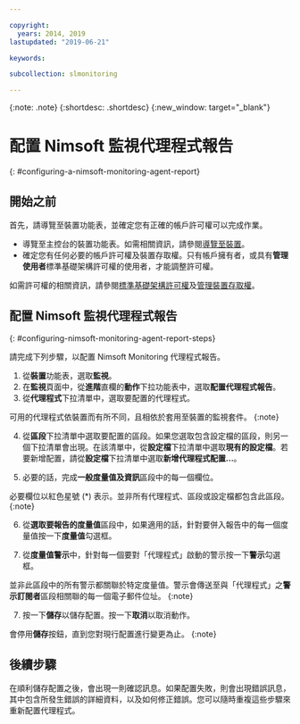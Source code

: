 ```yaml
---

copyright:
  years: 2014, 2019
lastupdated: "2019-06-21"

keywords:

subcollection: slmonitoring

---
```


{:note: .note}
{:shortdesc: .shortdesc}
{:new_window: target="_blank"}

# 配置 Nimsoft 監視代理程式報告
{: #configuring-a-nimsoft-monitoring-agent-report}

## 開始之前

首先，請導覽至裝置功能表，並確定您有正確的帳戶許可權可以完成作業。

* 導覽至主控台的裝置功能表。如需相關資訊，請參閱[導覽至裝置](/docs/infrastructure/SLmonitoring?topic=virtual-servers-navigating-devices)。
* 確定您有任何必要的帳戶許可權及裝置存取權。只有帳戶擁有者，或具有**管理使用者**標準基礎架構許可權的使用者，才能調整許可權。

如需許可權的相關資訊，請參閱[標準基礎架構許可權](/docs/iam?topic=iam-infrapermission#infrapermission)及[管理裝置存取權](/docs/vsi?topic=virtual-servers-managing-device-access)。

## 配置 Nimsoft 監視代理程式報告
{: #configuring-nimsoft-monitoring-agent-report-steps}

請完成下列步驟，以配置 Nimsoft Monitoring 代理程式報告。

1. 從**裝置**功能表，選取**監視**。
2. 在**監視**頁面中，從**進階**直欄的**動作**下拉功能表中，選取**配置代理程式報告**。
3. 從**代理程式**下拉清單中，選取要配置的代理程式。
  
  可用的代理程式依裝置而有所不同，且相依於套用至裝置的監視套件。
  {:note}

4. 從**區段**下拉清單中選取要配置的區段。如果您選取包含設定檔的區段，則另一個下拉清單會出現。在該清單中，從**設定檔**下拉清單中選取**現有的設定檔**。若要新增配置，請從**設定檔**下拉清單中選取**新增代理程式配置...**。

5. 必要的話，完成**一般度量值及資訊**區段中的每一個欄位。
  
  必要欄位以紅色星號 (*) 表示。並非所有代理程式、區段或設定檔都包含此區段。
  {:note}

6. 從**選取要報告的度量值**區段中，如果適用的話，針對要併入報告中的每一個度量值按一下**度量值**勾選框。

7. 從**度量值警示**中，針對每一個要對「代理程式」啟動的警示按一下**警示**勾選框。

  並非此區段中的所有警示都關聯於特定度量值。警示會傳送至與「代理程式」之**警示訂閱者**區段相關聯的每一個電子郵件位址。
  {:note}

7. 按一下**儲存**以儲存配置。按一下**取消**以取消動作。
  
  會停用**儲存**按鈕，直到您對現行配置進行變更為止。
  {:note}

## 後續步驟

在順利儲存配置之後，會出現一則確認訊息。如果配置失敗，則會出現錯誤訊息，其中包含所發生錯誤的詳細資料，以及如何修正錯誤。您可以隨時重複這些步驟來重新配置代理程式。
